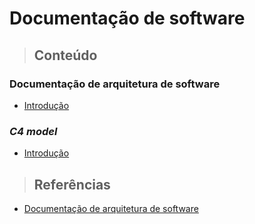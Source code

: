 # Documentação de software

> ## **Conteúdo**

### **Documentação de arquitetura de software**

- [Introdução](./software-architecture/introduction.md)

### **_C4 model_**

- [Introdução](./software-architecture/c4-model/introduction.md)

> ## **Referências**

- [Documentação de arquitetura de software](./software-architecture/references.md)
